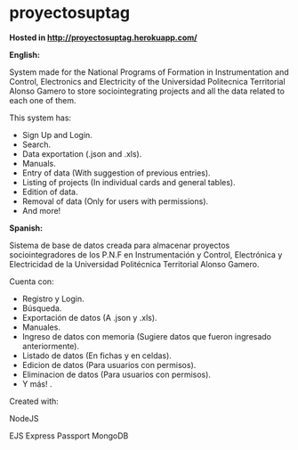 # proyectosuptag

<t1><b>Hosted in http://proyectosuptag.herokuapp.com/</b></t1>

<b>English:</b>

System made for the National Programs of Formation in Instrumentation and Control, Electronics and Electricity of the Universidad Politecnica Territorial Alonso Gamero to store sociointegrating projects and all the data related to each one of them.

This system has:

- Sign Up and Login.
- Search.
- Data exportation (.json and .xls).
- Manuals.
- Entry of data (With suggestion of previous entries).
- Listing of projects (In individual cards and general tables).
- Edition of data.
- Removal of data (Only for users with permissions).
- And more!




<b>Spanish:</b>

Sistema de base de datos creada para almacenar proyectos sociointegradores
de los P.N.F en Instrumentación y Control, Electrónica y Electricidad de la Universidad Politécnica Territorial Alonso Gamero.

Cuenta con:

- Registro y Login.
- Búsqueda.
- Exportación de datos (A .json y .xls).
- Manuales.
- Ingreso de datos con memoria (Sugiere datos que fueron ingresado anteriormente).
- Listado de datos (En fichas y en celdas).
- Edicion de datos (Para usuarios con permisos).
- Eliminacion de datos (Para usuarios con permisos).
- Y más!
.



Created with:

NodeJS

  EJS
  Express
  Passport
MongoDB
